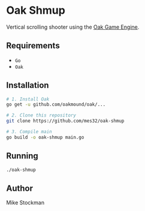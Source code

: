 # Oak Shmup
Vertical scrolling shooter using the [Oak Game Engine](https://github.com/oakmound/oak).

## Requirements
- `Go`
- `Oak`

## Installation
```bash
# 1. Install Oak
go get -u github.com/oakmound/oak/...

# 2. Clone this repository
git clone https://github.com/mes32/oak-shmup

# 3. Compile main
go build -o oak-shmup main.go
```

## Running
```bash
./oak-shmup
```

## Author
Mike Stockman